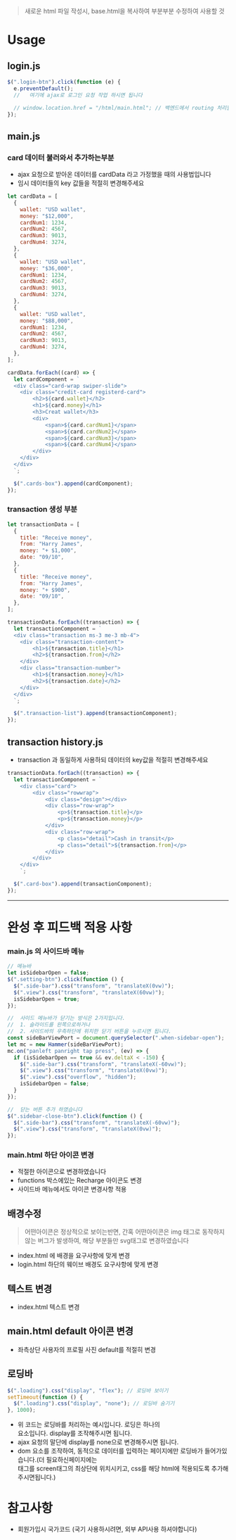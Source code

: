 > 새로운 html 파일 작성시, base.html을 복사하여 부분부분 수정하여 사용할 것

# Usage

## login.js

```js
$(".login-btn").click(function (e) {
  e.preventDefault();
  //   여기에 ajax로 로그인 요청 작업 하시면 됩니다

  // window.location.href = "/html/main.html"; // 백엔드에서 routing 처리할 시 삭제해주세요
});
```

## main.js

### card 데이터 불러와서 추가하는부분

- ajax 요청으로 받아온 데이터를 cardData 라고 가정했을 때의 사용법입니다
- 임시 데이터들의 key 값들을 적절히 변경해주세요

```js
let cardData = [
  {
    wallet: "USD wallet",
    money: "$12,000",
    cardNum1: 1234,
    cardNum2: 4567,
    cardNum3: 9013,
    cardNum4: 3274,
  },
  {
    wallet: "USD wallet",
    money: "$36,000",
    cardNum1: 1234,
    cardNum2: 4567,
    cardNum3: 9013,
    cardNum4: 3274,
  },
  {
    wallet: "USD wallet",
    money: "$88,000",
    cardNum1: 1234,
    cardNum2: 4567,
    cardNum3: 9013,
    cardNum4: 3274,
  },
];

cardData.forEach((card) => {
  let cardComponent = `
  <div class="card-wrap swiper-slide">
    <div class="credit-card registerd-card">
        <h2>${card.wallet}</h2>
        <h1>${card.money}</h1>
        <h3>Creat wallet</h3>
        <div>
            <span>${card.cardNum1}</span>
            <span>${card.cardNum2}</span>
            <span>${card.cardNum3}</span>
            <span>${card.cardNum4}</span>
        </div>
    </div>
  </div>
  `;

  $(".cards-box").append(cardComponent);
});
```

### transaction 생성 부분

```js
let transactionData = [
  {
    title: "Receive money",
    from: "Harry James",
    money: "+ $1,000",
    date: "09/10",
  },
  {
    title: "Receive money",
    from: "Harry James",
    money: "+ $900",
    date: "09/10",
  },
];

transactionData.forEach((transaction) => {
  let transactionComponent = `
  <div class="transaction ms-3 me-3 mb-4">
    <div class="transaction-content">
        <h1>${transaction.title}</h1>
        <h2>${transaction.from}</h2>
    </div>
    <div class="transaction-number">
        <h1>${transaction.money}</h1>
        <h2>${transaction.date}</h2>
    </div>
  </div>
  `;

  $(".transaction-list").append(transactionComponent);
});
```

## transaction history.js

- transaction 과 동일하게 사용하되 데이터의 key값을 적절히 변경해주세요

```js
transactionData.forEach((transaction) => {
  let transactionComponent = `
    <div class="card">
        <div class="rowwrap">
            <div class="design"></div>
            <div class="row-wrap">
                <p>${transaction.title}</p>
                <p>${transaction.money}</p>
            </div>
            <div class="row-wrap">
                <p class="detail">Cash in transit</p>
                <p class="detail">${transaction.from}</p>
            </div>
        </div>
    </div>
    `;

  $(".card-box").append(transactionComponent);
});
```

---

# 완성 후 피드백 적용 사항

### main.js 의 사이드바 메뉴

```js
// 메뉴바
let isSidebarOpen = false;
$(".setting-btn").click(function () {
  $(".side-bar").css("transform", "translateX(0vw)");
  $(".view").css("transform", "translateX(60vw)");
  isSidebarOpen = true;
});

//  사이드 메뉴바가 닫기는 방식은 2가지입니다.
//  1. 슬라이드를 왼쪽으로하거나
//  2. 사이드바의 우측하단에 위치한 닫기 버튼을 누르시면 됩니다.
const sideBarViewPort = document.querySelector(".when-sidebar-open");
let mc = new Hammer(sideBarViewPort);
mc.on("panleft panright tap press", (ev) => {
  if (isSidebarOpen == true && ev.deltaX < -150) {
    $(".side-bar").css("transform", "translateX(-60vw)");
    $(".view").css("transform", "translateX(0vw)");
    $(".view").css("overflow", "hidden");
    isSidebarOpen = false;
  }
});

//  닫는 버튼 추가 하였습니다
$(".sidebar-close-btn").click(function () {
  $(".side-bar").css("transform", "translateX(-60vw)");
  $(".view").css("transform", "translateX(0vw)");
});
```

### main.html 하단 아이콘 변경

- 적절한 아이콘으로 변경하였습니다
- functions 박스에있는 Recharge 아이콘도 변경
- 사이드바 메뉴에서도 아이콘 변경사항 적용

## 배경수정

> 어떤아이콘은 정상적으로 보이는반면, 간혹 어떤아이콘은 img 태그로 동작하지 않는 버그가 발생하여, 해당 부분들만 svg태그로 변경하였습니다

- index.html 에 배경을 요구사항에 맞게 변경
- login.html 하단의 웨이브 배경도 요구사항에 맞게 변경

## 텍스트 변경

- index.html 텍스트 변경

## main.html default 아이콘 변경

- 좌측상단 사용자의 프로필 사진 default를 적절히 변경

## 로딩바

```js
$(".loading").css("display", "flex"); // 로딩바 보이기
setTimeout(function () {
  $(".loading").css("display", "none"); // 로딩바 숨기기
}, 1000);
```

- 위 코드는 로딩바를 처리하는 예시입니다. 로딩은 하나의 <div>요소입니다. display를 조작해주시면 됩니다.
- ajax 요청의 말단에 display를 none으로 변경해주시면 됩니다.
- dom 요소를 조작하여, 동적으로 데이터를 입력하는 페이지에만 로딩바가 들어가있습니다.(더 필요하신페이지에는 <div class="loading"><div/>태그를 screen태그의 최상단에 위치시키고, css를 해당 html에 적용되도록 추가해주시면됩니다.)

# 참고사항

- 회원가입시 국가코드 (국기 사용하시려면, 외부 API사용 하셔야합니다)
